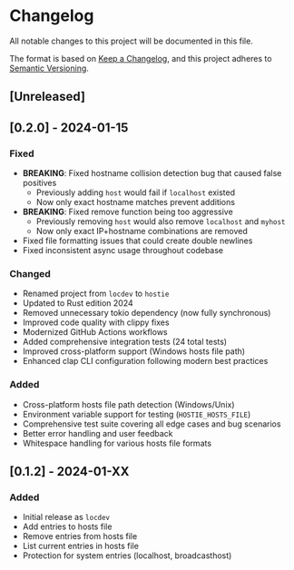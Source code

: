 # Changelog

All notable changes to this project will be documented in this file.

The format is based on [Keep a Changelog](https://keepachangelog.com/en/1.0.0/),
and this project adheres to [Semantic Versioning](https://semver.org/spec/v2.0.0.html).

## [Unreleased]

## [0.2.0] - 2024-01-15

### Fixed

- **BREAKING**: Fixed hostname collision detection bug that caused false positives
  - Previously adding `host` would fail if `localhost` existed
  - Now only exact hostname matches prevent additions
- **BREAKING**: Fixed remove function being too aggressive
  - Previously removing `host` would also remove `localhost` and `myhost`
  - Now only exact IP+hostname combinations are removed
- Fixed file formatting issues that could create double newlines
- Fixed inconsistent async usage throughout codebase

### Changed

- Renamed project from `locdev` to `hostie`
- Updated to Rust edition 2024
- Removed unnecessary tokio dependency (now fully synchronous)
- Improved code quality with clippy fixes
- Modernized GitHub Actions workflows
- Added comprehensive integration tests (24 total tests)
- Improved cross-platform support (Windows hosts file path)
- Enhanced clap CLI configuration following modern best practices

### Added

- Cross-platform hosts file path detection (Windows/Unix)
- Environment variable support for testing (`HOSTIE_HOSTS_FILE`)
- Comprehensive test suite covering all edge cases and bug scenarios
- Better error handling and user feedback
- Whitespace handling for various hosts file formats

## [0.1.2] - 2024-01-XX

### Added

- Initial release as `locdev`
- Add entries to hosts file
- Remove entries from hosts file  
- List current entries in hosts file
- Protection for system entries (localhost, broadcasthost)
